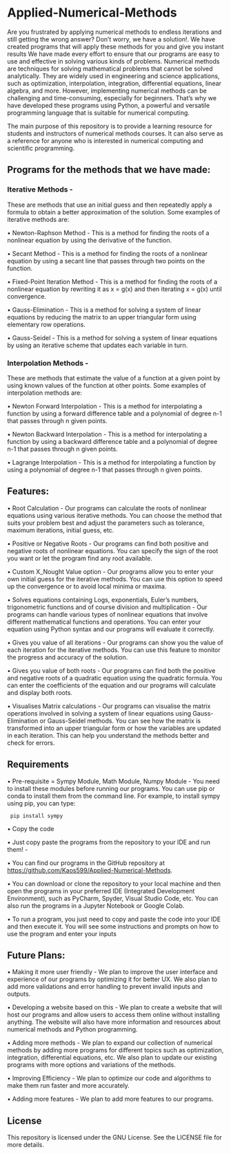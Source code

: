 # Applied-Numerical-Methods

Are you frustrated by applying numerical methods to endless iterations and still getting the wrong answer? Don’t worry, we have a solution!. We have created programs that will apply these methods for you and give you instant results We have made every effort to ensure that our programs are easy to use and effective in solving various kinds of problems. Numerical methods are techniques for solving mathematical problems that cannot be solved analytically. They are widely used in engineering and science applications, such as optimization, interpolation, integration, differential equations, linear algebra, and more. However, implementing numerical methods can be challenging and time-consuming, especially for beginners. That’s why we have developed these programs using Python, a powerful and versatile programming language that is suitable for numerical computing.


The main purpose of this repository is to provide a learning resource for students and instructors of numerical methods courses. It can also serve as a reference for anyone who is interested in numerical computing and scientific programming.

## Programs for the methods that we have made:

### Iterative Methods - 
These are methods that use an initial guess and then repeatedly apply a formula to obtain a better approximation of the solution. Some examples of iterative methods are:

•	Newton-Raphson Method - This is a method for finding the roots of a nonlinear equation by using the derivative of the function.

•	Secant Method - This is a method for finding the roots of a nonlinear equation by using a secant line that passes through two points on the function.

•	Fixed-Point Iteration Method - This is a method for finding the roots of a nonlinear equation by rewriting it as x = g(x) and then iterating x = g(x) until convergence.

•	Gauss-Elimination - This is a method for solving a system of linear equations by reducing the matrix to an upper triangular form using elementary row operations.

•	Gauss-Seidel - This is a method for solving a system of linear equations by using an iterative scheme that updates each variable in turn.

### Interpolation Methods - 
These are methods that estimate the value of a function at a given point by using known values of the function at other points. Some examples of interpolation methods are:

•	Newton Forward Interpolation - This is a method for interpolating a function by using a forward difference table and a polynomial of degree n-1 that passes through n given points.

•	Newton Backward Interpolation - This is a method for interpolating a function by using a backward difference table and a polynomial of degree n-1 that passes through n given points.

•	Lagrange Interpolation - This is a method for interpolating a function by using a polynomial of degree n-1 that passes through n given points.

## Features:

•	Root Calculation - Our programs can calculate the roots of nonlinear equations using various iterative methods. You can choose the method that suits your problem best and adjust the parameters such as tolerance, maximum iterations, initial guess, etc.

•	Positive or Negative Roots - Our programs can find both positive and negative roots of nonlinear equations. You can specify the sign of the root you want or let the program find any root available.

•	Custom X_Nought Value option - Our programs allow you to enter your own initial guess for the iterative methods. You can use this option to speed up the convergence or to avoid local minima or maxima.

•	Solves equations containing Logs, exponentials, Euler’s numbers, trigonometric functions and of course division and multiplication - Our programs can handle various types of nonlinear equations that involve different mathematical functions and operations. You can enter your equation using Python syntax and our programs will evaluate it correctly.

•	Gives you value of all iterations - Our programs can show you the value of each iteration for the iterative methods. You can use this feature to monitor the progress and accuracy of the solution.

•	Gives you value of both roots - Our programs can find both the positive and negative roots of a quadratic equation using the quadratic formula. You can enter the coefficients of the equation and our programs will calculate and display both roots.

•	Visualises Matrix calculations - Our programs can visualise the matrix operations involved in solving a system of linear equations using Gauss-Elimination or Gauss-Seidel methods. You can see how the matrix is transformed into an upper triangular form or how the variables are updated in each iteration. This can help you understand the methods better and check for errors.


## Requirements

•	Pre-requisite = Sympy Module, Math Module, Numpy Module - You need to install these modules before running our programs. You can use pip or conda to install them from the command line. For example, to install sympy using pip, you can type:

```	pip install sympy```


•	Copy the code

•	Just copy paste the programs from the repository to your IDE and run them! - 

• You can find our programs in the GitHub repository at https://github.com/Kaos599/Applied-Numerical-Methods.

• You can download or clone the repository to your local machine and then open the programs in your preferred IDE (Integrated Development Environment), such as PyCharm, Spyder, Visual Studio 
Code, etc. You can also run the programs in a Jupyter Notebook or Google Colab. 

• To run a program, you just need to copy and paste the code into your IDE and then execute it. You will see some instructions and prompts on how to use the program and enter your inputs

## Future Plans:

•	Making it more user friendly - We plan to improve the user interface and experience of our programs by optimizing it for better UX. We also plan to add more validations and error handling to 
prevent invalid inputs and outputs.

•	Developing a website based on this - We plan to create a website that will host our programs and allow users to access them online without installing anything. The website will also have more information and resources about numerical methods and Python programming.

•	Adding more methods - We plan to expand our collection of numerical methods by adding more programs for different topics such as optimization, integration, differential equations, etc. We 
also plan to update our existing programs with more options and variations of the methods.

•	Improving Efficiency - We plan to optimize our code and algorithms to make them run faster and more accurately. 

•	Adding more features - We plan to add more features to our programs.




## License
This repository is licensed under the GNU License. See the LICENSE file for more details.
